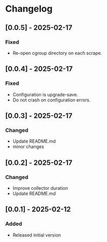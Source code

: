 # Changelog

## [0.0.5] - 2025-02-17
### Fixed
- Re-open cgroup directory on each scrape.

## [0.0.4] - 2025-02-17
### Fixed
- Configuration is upgrade-save.
- Do not crash on configuration errors.

## [0.0.3] - 2025-02-17
### Changed
- Update README.md
- minor changes

## [0.0.2] - 2025-02-17
### Changed
- Improve collector duration
- Update README.md

## [0.0.1] - 2025-02-12
### Added
- Released initial version
